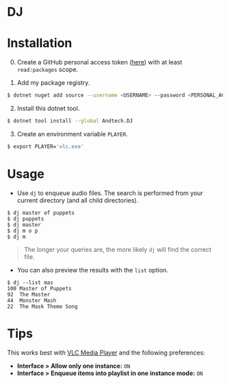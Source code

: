 # DJ

# Installation
0. Create a GitHub personal access token ([here](https://github.com/settings/tokens/new)) with at least `read:packages` scope.

2. Add my package registry.
```bash
$ dotnet nuget add source --username <USERNAME> --password <PERSONAL_ACCESS_TOKEN> --store-password-in-clear-text --name github/AndrewMJordan "https://nuget.pkg.github.com/AndrewMJordan/index.json"
```

2. Install this dotnet tool.
```bash
$ dotnet tool install --global Andtech.DJ
```

3. Create an environment variable `PLAYER`.
```bash
$ export PLAYER='vlc.exe'
```

# Usage
* Use `dj` to enqueue audio files. The search is performed from your current directory (and all child directories).

```
$ dj master of puppets
$ dj puppets
$ dj master
$ dj m o p
$ dj m
```

> The longer your queries are, the more likely `dj` will find the correct file.

* You can also preview the results with the `list` option.

```
$ dj --list mas
100 Master of Puppets
92  The Master
44  Monster Mash
22  The Mask Theme Song
```

# Tips
This works best with [VLC Media Player](https://www.videolan.org/) and the following preferences:
* **Interface > Allow only one instance:** `ON`
* **Interface > Enqueue items into playlist in one instance mode:** `ON`

